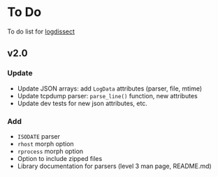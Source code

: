 # To Do
To do list for [logdissect](https://github.com/dogoncouch/logdissect)

## v2.0

### Update
- Update JSON arrays: add `LogData` attributes (parser, file, mtime)
- Update tcpdump parser: `parse_line()` function, new attributes
- Update dev tests for new json attributes, etc.

### Add
- `ISODATE` parser
- `rhost` morph option
- `rprocess` morph option
- Option to include zipped files
- Library documentation for parsers (level 3 man page, README.md)
